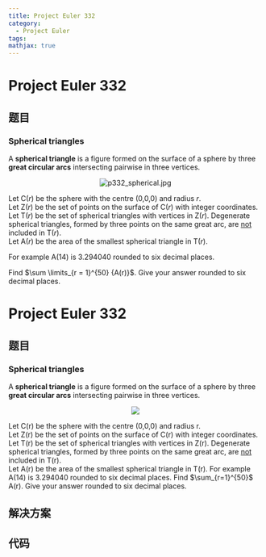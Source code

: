 ```yaml
---
title: Project Euler 332
category:
  - Project Euler
tags:
mathjax: true
---
```

<escape><!-- more --></escape>
    
# Project Euler 332
## 题目
### Spherical triangles


A <b>spherical triangle</b> is a figure formed on the surface of a sphere by three <b>great circular arcs</b> intersecting pairwise in three vertices.

<div align="center"><img src="project/images/p332_spherical.jpg" class="dark_img" alt="p332_spherical.jpg" /></div>


Let C(<var>r</var>) be the sphere with the centre (0,0,0) and radius <var>r</var>.<br />
Let Z(<var>r</var>) be the set of points on the surface of C(<var>r</var>) with integer coordinates.<br />
Let T(<var>r</var>) be the set of spherical triangles with vertices in Z(<var>r</var>).
Degenerate spherical triangles, formed by three points on the same great arc, are <u>not</u> included in T(<var>r</var>).<br />
Let A(<var>r</var>) be the area of the smallest spherical triangle in T(<var>r</var>).

For example A(14) is 3.294040 rounded to six decimal places.

Find $\sum \limits_{r = 1}^{50} {A(r)}$. Give your answer rounded to six decimal places.



# Project Euler 332
## 题目
### Spherical triangles

A <b>spherical triangle</b> is a figure formed on the surface of a sphere by three <b>great circular arcs</b> intersecting pairwise in three vertices.
<center><img src="https://projecteuler.net/project/images/p332_spherical.jpg"></center>

Let C(r) be the sphere with the centre (0,0,0) and radius r.<br>Let Z(r) be the set of points on the surface of C(r) with integer coordinates.<br>Let T(r) be the set of spherical triangles with vertices in Z(r). Degenerate spherical triangles, formed by three points on the same great arc, are <u>not</u> included in T(r).<br>Let A(r) be the area of the smallest spherical triangle in T(r).
For example A(14) is 3.294040 rounded to six decimal places.
Find $\sum_{r=1}^{50}$ A(r). Give your answer rounded to six decimal places.


## 解决方案


## 代码


